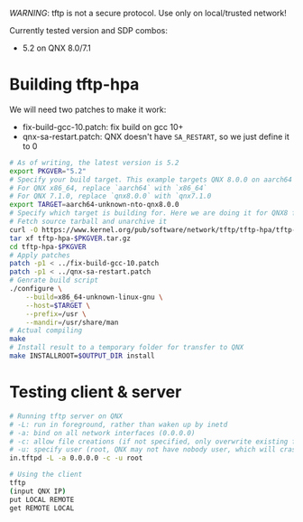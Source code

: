 *WARNING*: tftp is not a secure protocol. Use only on local/trusted network!

Currently tested version and SDP combos:
+ 5.2 on QNX 8.0/7.1

# Building tftp-hpa
We will need two patches to make it work:
+ fix-build-gcc-10.patch: fix build on gcc 10+
+ qnx-sa-restart.patch: QNX doesn't have `SA_RESTART`, so we just define it to 0

```bash
# As of writing, the latest version is 5.2
export PKGVER="5.2"
# Specify your build target. This example targets QNX 8.0.0 on aarch64
# For QNX x86_64, replace `aarch64` with `x86_64`
# For QNX 7.1.0, replace `qnx8.0.0` with `qnx7.1.0
export TARGET=aarch64-unknown-nto-qnx8.0.0
# Specify which target is building for. Here we are doing it for QNX8 for aarch64
# Fetch source tarball and unarchive it
curl -O https://www.kernel.org/pub/software/network/tftp/tftp-hpa/tftp-hpa-$PKGVER.tar.gz
tar xf tftp-hpa-$PKGVER.tar.gz
cd tftp-hpa-$PKGVER
# Apply patches
patch -p1 < ../fix-build-gcc-10.patch
patch -p1 < ../qnx-sa-restart.patch
# Genrate build script
./configure \
    --build=x86_64-unknown-linux-gnu \
    --host=$TARGET \
    --prefix=/usr \
    --mandir=/usr/share/man
# Actual compiling
make
# Install result to a temporary folder for transfer to QNX
make INSTALLROOT=$OUTPUT_DIR install
```

# Testing client & server
```sh
# Running tftp server on QNX
# -L: run in foreground, rather than waken up by inetd
# -a: bind on all network interfaces (0.0.0.0)
# -c: allow file creations (if not specified, only overwrite existing files)
# -u: specify user (root, QNX may not have nobody user, which will crash the server)
in.tftpd -L -a 0.0.0.0 -c -u root

# Using the client
tftp
(input QNX IP)
put LOCAL REMOTE
get REMOTE LOCAL
```

